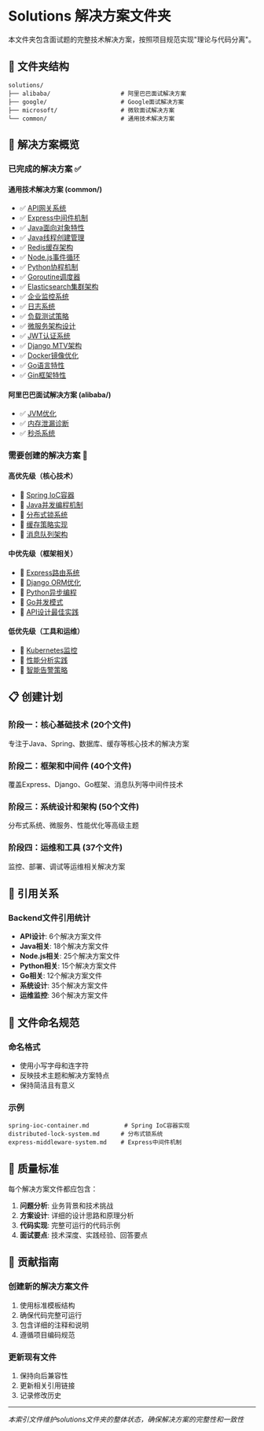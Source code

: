 # Solutions 解决方案文件夹

本文件夹包含面试题的完整技术解决方案，按照项目规范实现"理论与代码分离"。

## 📁 文件夹结构

```
solutions/
├── alibaba/                    # 阿里巴巴面试解决方案
├── google/                     # Google面试解决方案  
├── microsoft/                  # 微软面试解决方案
└── common/                     # 通用技术解决方案
```

## 🎯 解决方案概览

### 已完成的解决方案 ✅

#### 通用技术解决方案 (common/)
- ✅ [API网关系统](./common/api-gateway-system.md)
- ✅ [Express中间件机制](./common/express-middleware-system.md)
- ✅ [Java面向对象特性](./common/java-oop-features.md)
- ✅ [Java线程创建管理](./common/java-thread-creation-management.md)
- ✅ [Redis缓存架构](./common/redis-cache-architecture.md)
- ✅ [Node.js事件循环](./common/nodejs-event-loop.md)
- ✅ [Python协程机制](./common/python-coroutine-mechanism.md)
- ✅ [Goroutine调度器](./common/goroutine-scheduler.md)
- ✅ [Elasticsearch集群架构](./common/elasticsearch-cluster-architecture.md)
- ✅ [企业监控系统](./common/enterprise-monitoring-system.md)
- ✅ [日志系统](./common/logging-system.md)
- ✅ [负载测试策略](./common/load-testing-strategy.md)
- ✅ [微服务架构设计](./common/microservices-architecture-design.md)
- ✅ [JWT认证系统](./common/jwt-authentication-system.md)
- ✅ [Django MTV架构](./common/django-mtv-architecture.md)
- ✅ [Docker镜像优化](./common/docker-image-optimization.md)
- ✅ [Go语言特性](./common/go-language-features.md)
- ✅ [Gin框架特性](./common/gin-framework-features.md)

#### 阿里巴巴面试解决方案 (alibaba/)
- ✅ [JVM优化](./alibaba/jvm-optimization.md)
- ✅ [内存泄漏诊断](./alibaba/memory-leak-diagnosis.md)
- ✅ [秒杀系统](./alibaba/seckill-system.md)

### 需要创建的解决方案 🚧

#### 高优先级（核心技术）
- 🚧 [Spring IoC容器](./common/spring-ioc-container.md)
- 🚧 [Java并发编程机制](./common/java-synchronization-mechanisms.md)
- 🚧 [分布式锁系统](./common/distributed-lock-system.md)
- 🚧 [缓存策略实现](./common/caching-strategies-implementation.md)
- 🚧 [消息队列架构](./common/message-queue-architecture.md)

#### 中优先级（框架相关）
- 🚧 [Express路由系统](./common/express-routing-system.md)
- 🚧 [Django ORM优化](./common/django-orm-optimization.md)
- 🚧 [Python异步编程](./common/async-await-syntax.md)
- 🚧 [Go并发模式](./common/go-concurrency-patterns.md)
- 🚧 [API设计最佳实践](./common/ecommerce-restful-api.md)

#### 低优先级（工具和运维）
- 🚧 [Kubernetes监控](./common/kubernetes-monitoring-practice.md)
- 🚧 [性能分析实践](./common/application-performance-analysis.md)
- 🚧 [智能告警策略](./common/intelligent-alerting-strategy.md)

## 📋 创建计划

### 阶段一：核心基础技术 (20个文件)
专注于Java、Spring、数据库、缓存等核心技术的解决方案

### 阶段二：框架和中间件 (40个文件)  
覆盖Express、Django、Go框架、消息队列等中间件技术

### 阶段三：系统设计和架构 (50个文件)
分布式系统、微服务、性能优化等高级主题

### 阶段四：运维和工具 (37个文件)
监控、部署、调试等运维相关解决方案

## 🔗 引用关系

### Backend文件引用统计
- **API设计**: 6个解决方案文件
- **Java相关**: 18个解决方案文件  
- **Node.js相关**: 25个解决方案文件
- **Python相关**: 15个解决方案文件
- **Go相关**: 12个解决方案文件
- **系统设计**: 35个解决方案文件
- **运维监控**: 36个解决方案文件

## 📝 文件命名规范

### 命名格式
- 使用小写字母和连字符
- 反映技术主题和解决方案特点
- 保持简洁且有意义

### 示例
```
spring-ioc-container.md          # Spring IoC容器实现
distributed-lock-system.md      # 分布式锁系统
express-middleware-system.md    # Express中间件机制
```

## 🎯 质量标准

每个解决方案文件都应包含：

1. **问题分析**: 业务背景和技术挑战
2. **方案设计**: 详细的设计思路和原理分析  
3. **代码实现**: 完整可运行的代码示例
4. **面试要点**: 技术深度、实践经验、回答要点

## 🤝 贡献指南

### 创建新的解决方案文件
1. 使用标准模板结构
2. 确保代码完整可运行
3. 包含详细的注释和说明
4. 遵循项目编码规范

### 更新现有文件
1. 保持向后兼容性
2. 更新相关引用链接
3. 记录修改历史

---

*本索引文件维护solutions文件夹的整体状态，确保解决方案的完整性和一致性* 